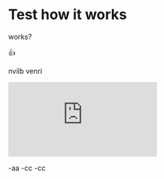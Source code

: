 # Test how it works

works?

:+1:

nvilb
venri

![](https://latex.codecogs.com/svg.latex?%7B%5Ccolor%7BRed%7D%20%5Cfrac%7Ba%7D%7Bb%20&plus;%203%7D%7D)

-aa
-cc
-cc
